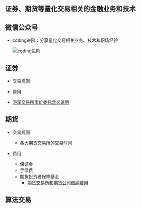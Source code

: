## 证券、期货等量化交易相关的金融业务和技术

## 微信公众号

* coding进阶：分享量化交易相关业务、技术和职场经验

  ![coding进阶](./workspace/img/wechat.png)

## 证券

* 交易规则
* 费用

* [沪深交易所市价委托含义说明](./workspace/securities/market_order.md)

## 期货

* 交易规则
  * [各大期货交易所的交易时间](./workspace/futures/trading_time.md)

* 费用
  * 保证金
  * 手续费
  * 期货投资者保障基金
    * [期货交易所和期货公司缴纳费用](./workspace/futures/future_investor_protection_fund.md)

## 算法交易
